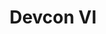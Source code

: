 ﻿---
number: 6
title: Devcon VI
description: 'The Ethereum conference for developers, researchers, thinkers and makers.'
location: 'Bogota, Colombia'
image: ../../../static/assets/uploads/editions/devcon6.png
urls:
  - title: Road to Devcon
    url: https://www.devcon.org/
---
